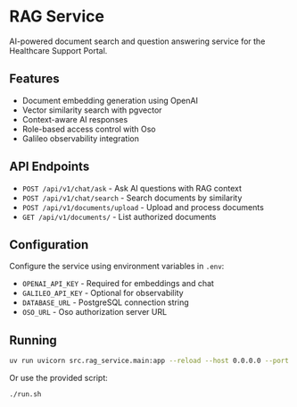 # RAG Service

AI-powered document search and question answering service for the Healthcare Support Portal.

## Features

- Document embedding generation using OpenAI
- Vector similarity search with pgvector
- Context-aware AI responses
- Role-based access control with Oso
- Galileo observability integration

## API Endpoints

- `POST /api/v1/chat/ask` - Ask AI questions with RAG context
- `POST /api/v1/chat/search` - Search documents by similarity
- `POST /api/v1/documents/upload` - Upload and process documents
- `GET /api/v1/documents/` - List authorized documents

## Configuration

Configure the service using environment variables in `.env`:

- `OPENAI_API_KEY` - Required for embeddings and chat
- `GALILEO_API_KEY` - Optional for observability  
- `DATABASE_URL` - PostgreSQL connection string
- `OSO_URL` - Oso authorization server URL

## Running

```bash
uv run uvicorn src.rag_service.main:app --reload --host 0.0.0.0 --port 8003
```

Or use the provided script:

```bash
./run.sh
```
